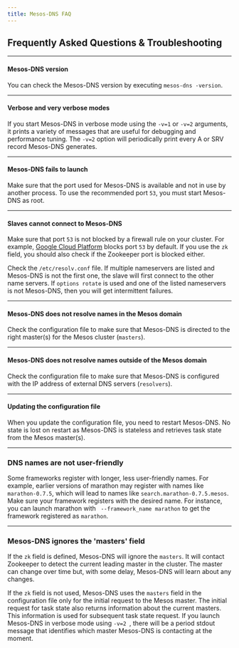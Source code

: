 ```yaml
---
title: Mesos-DNS FAQ
---
```


##  Frequently Asked Questions & Troubleshooting

---

#### Mesos-DNS version

You can check the Mesos-DNS version by executing `mesos-dns -version`. 

---

#### Verbose and very verbose modes

If you start Mesos-DNS in verbose mode using the `-v=1` or `-v=2` arguments, it  prints a variety of messages that are useful for debugging and performance tuning. The `-v=2` option will periodically print every A or SRV record Mesos-DNS generates. 

---


#### Mesos-DNS fails to launch

Make sure that the port used for Mesos-DNS is available and not in use by another process. To use the recommended port `53`, you must start Mesos-DNS as root. 

---

#### Slaves cannot connect to Mesos-DNS

Make sure that port `53` is not blocked by a firewall rule on your cluster. For example, [Google Cloud Platform](https://cloud.google.com/) blocks port `53` by default. If you use the `zk` field, you should also check if the Zookeeper port is blocked either. 

Check the `/etc/resolv.conf` file. If multiple nameservers are listed and Mesos-DNS is not the first one, the slave will first connect to the other name servers. If `options rotate` is used and one of the listed nameservers is not Mesos-DNS, then you will get intermittent failures.

---

#### Mesos-DNS does not resolve names in the Mesos domain

Check the configuration file to make sure that Mesos-DNS is directed to the right master(s) for the Mesos cluster (`masters`). 
 
---

#### Mesos-DNS does not resolve names outside of the Mesos domain

Check the configuration file to make sure that Mesos-DNS is configured with the IP address of  external DNS servers (`resolvers`).

---

#### Updating the configuration file

When you update the configuration file, you need to restart Mesos-DNS. No state is lost on restart as Mesos-DNS is stateless and retrieves task state from the Mesos master(s). 

---

### DNS names are not user-friendly

Some frameworks register with longer, less user-friendly names. For example, earlier versions of marathon may register with names like `marathon-0.7.5`, which will lead to names like `search.marathon-0.7.5.mesos`. Make sure your framework registers with the desired name. For instance, you can launch marathon with ` --framework_name marathon` to get the framework registered as `marathon`.  

---

### Mesos-DNS ignores the 'masters' field

If the `zk` field is defined, Mesos-DNS will ignore the `masters`. It will contact Zookeeper to detect the current leading master in the cluster. The master can change over time but, with some delay, Mesos-DNS will learn about any changes. 

If the `zk` field is not used, Mesos-DNS uses the `masters` field in the configuration file only for the initial request to the Mesos master. The initial request for task state also returns information about the current masters. This information is used for subsequent task state request. If you launch Mesos-DNS in verbose mode using `-v=2 `, there will be a period stdout message that identifies which master Mesos-DNS is contacting at the moment. 


